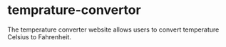 # temprature-convertor
The temperature converter website allows users to convert temperature Celsius to Fahrenheit.
